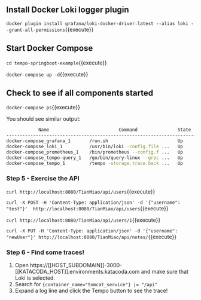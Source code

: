 ## Install Docker Loki logger plugin

`docker plugin install grafana/loki-docker-driver:latest --alias loki --grant-all-permissions`{{execute}}

## Start Docker Compose

`cd tempo-springboot-example`{{execute}}

`docker-compose up -d`{{execute}}

## Check to see if all components started

`docker-compose ps`{{execute}}

You should see similar output:
```bash
            Name                          Command               State            Ports
------------------------------------------------------------------------------------------------
docker-compose_grafana_1       /run.sh                          Up      0.0.0.0:3000->3000/tcp
docker-compose_loki_1          /usr/bin/loki -config.file ...   Up      0.0.0.0:3100->3100/tcp
docker-compose_prometheus_1    /bin/prometheus --config.f ...   Up      0.0.0.0:9090->9090/tcp
docker-compose_tempo-query_1   /go/bin/query-linux --grpc ...   Up      0.0.0.0:16686->16686/tcp
docker-compose_tempo_1         /tempo -storage.trace.back ...   Up      0.0.0.0:32774->14268/tcp
```

### Step 5 - Exercise the API
`curl http://localhost:8080/TianMiao/api/users`{{execute}}

`curl -X POST -H 'Content-Type: application/json' -d '{"username": "test"}'  http://localhost:8080/TianMiao/api/users`{{execute}}

`curl http://localhost:8080/TianMiao/api/users/1`{{execute}}

`curl -X PUT -H 'Content-Type: application/json' -d '{"username": "newUser"}' http://localhost:8080/TianMiao/api/notes/`{{execute}}

### Step 6 - Find some traces!

1. Open https://[[HOST_SUBDOMAIN]]-3000-[[KATACODA_HOST]].environments.katacoda.com and make sure that Loki is selected.
1. Search for `{container_name="tomcat_service"} |= "/api"`
1. Expand a log line and click the Tempo button to see the trace!
